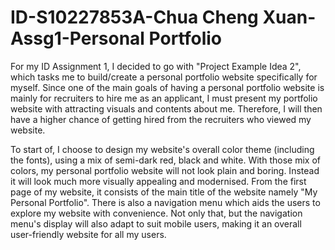 # ID-S10227853A-Chua Cheng Xuan-Assg1-Personal Portfolio
For my ID Assignment 1, I decided to go with "Project Example Idea 2", which tasks me to build/create a personal portfolio website specifically for myself. Since one of the main goals of having a personal portfolio website is mainly for recruiters to hire me as an applicant, I must present my portfolio website with attracting visuals and contents about me. Therefore, I will then have a higher chance of getting hired from the recruiters who viewed my website.

To start of, I choose to design my website's overall color theme (including the fonts), using a mix of semi-dark red, black and white. With those mix of colors, my personal portfolio website will not look plain and boring. Instead it will look much more visually appealing and modernised. From the first page of my website, it consists of the main title of the website namely "My Personal Portfolio". There is also a navigation menu which aids the users to explore my website with convenience. Not only that, but the navigation menu's display will also adapt to suit mobile users, making it an overall user-friendly website for all my users.

